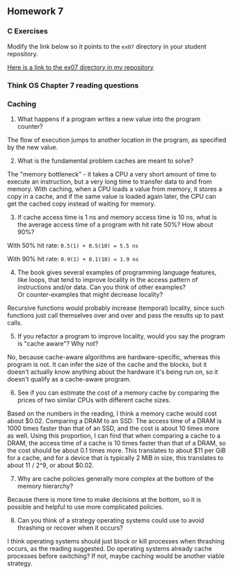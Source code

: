 ## Homework 7

### C Exercises

Modify the link below so it points to the `ex07` directory in your
student repository.

[Here is a link to the ex07 directory in my repository](https://github.com/yehemily/ExercisesInC/tree/master/exercises/ex07)

### Think OS Chapter 7 reading questions

### Caching

1) What happens if a program writes a new value into the program counter?

The flow of execution jumps to another location in the program, as specified by the new value.

2) What is the fundamental problem caches are meant to solve?

The "memory bottleneck" - it takes a CPU a very short amount of time to execute an instruction, but a very long time to transfer data to and from memory. With caching, when a CPU loads a value from memory, it stores a copy in a cache, and if the same value is loaded again later, the CPU can get the cached copy instead of waiting for memory.

3) If cache access time is 1 ns and memory access time is 10 ns, what is the average
access time of a program with hit rate 50%?  How about 90%?

With 50% hit rate: `0.5(1) + 0.5(10) = 5.5 ns`

With 90% hit rate: `0.9(1) + 0.1(10) = 1.9 ns`

4) The book gives several examples of programming language features, like loops, that tend 
to improve locality in the access pattern of instructions and/or data.  Can you think of other examples?  
Or counter-examples that might decrease locality?

Recursive functions would probably increase (temporal) locality, since such functions just call themselves over and over and pass the results up to past calls.

5)  If you refactor a program to improve locality, would you say the program is "cache aware"?  Why not?

No, because cache-aware algorithms are hardware-specific, whereas this program is not. It can infer the size of the cache and the blocks, but it doesn't actually know anything about the hardware it's being run on, so it doesn't qualify as a cache-aware program.

6) See if you can estimate the cost of a memory cache by comparing the prices of two similar CPUs with 
different cache sizes.

Based on the numbers in the reading, I think a memory cache would cost about $0.02. Comparing a DRAM to an SSD: The access time of a DRAM is 1000 times faster than that of an SSD, and the cost is about 10 times more as well. Using this proportion, I can find that when comparing a cache to a DRAM, the access time of a cache is 10 times faster than that of a DRAM, so the cost should be about 0.1 times more. This translates to about $11 per GiB for a cache, and for a device that is typically 2 MiB in size, this translates to about 11 / 2^9, or about $0.02.

7) Why are cache policies generally more complex at the bottom of the memory hierarchy?

Because there is more time to make decisions at the bottom, so it is possible and helpful to use more complicated policies.

8) Can you think of a strategy operating systems could use to avoid thrashing or recover when it occurs?

I think operating systems should just block or kill processes when thrashing occurs, as the reading suggested. Do operating systems already cache processes before switching? If not, maybe caching would be another viable strategy.

